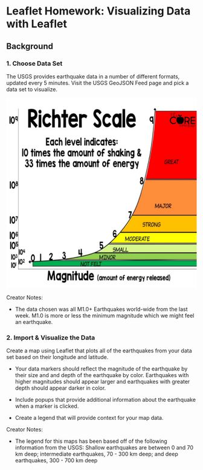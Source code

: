 # Leaflet Homework: Visualizing Data with Leaflet

## Background

### 1. Choose Data Set

The USGS provides earthquake data in a number of different formats, updated every 5 minutes. Visit the USGS GeoJSON Feed page and pick a data set to visualize.

![1-Richter](Images/richter_scale.jpg)

Creator Notes: 
* The data chosen was all M1.0+ Earthquakes world-wide from the last week. M1.0 is more or less the minimum magnitude which we might feel an earthquake.

### 2. Import & Visualize the Data

Create a map using Leaflet that plots all of the earthquakes from your data set based on their longitude and latitude.


* Your data markers should reflect the magnitude of the earthquake by their size and and depth of the earthquake by color. Earthquakes with higher magnitudes should appear larger and earthquakes with greater depth should appear darker in color.


* Include popups that provide additional information about the earthquake when a marker is clicked.


* Create a legend that will provide context for your map data.

Creator Notes:
* The legend for this maps has been based off of the following information from the USGS: Shallow earthquakes are between 0 and 70 km deep; intermediate earthquakes, 70 - 300 km deep; and deep earthquakes, 300 - 700 km deep


